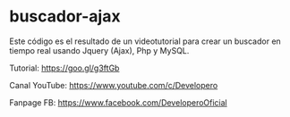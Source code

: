 # buscador-ajax

Este código es el resultado de un videotutorial para crear un buscador en tiempo real usando Jquery (Ajax), Php y MySQL.  

Tutorial: https://goo.gl/g3ftGb

Canal YouTube: https://www.youtube.com/c/Developero

Fanpage FB: https://www.facebook.com/DeveloperoOficial